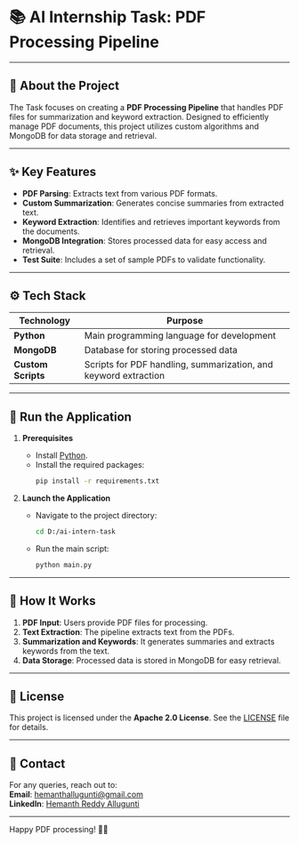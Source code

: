 # 📚 **AI Internship Task: PDF Processing Pipeline**  

---

## 🌟 **About the Project**  
The Task focuses on creating a **PDF Processing Pipeline** that handles PDF files for summarization and keyword extraction. Designed to efficiently manage PDF documents, this project utilizes custom algorithms and MongoDB for data storage and retrieval.

---

## ✨ **Key Features**  
- **PDF Parsing**: Extracts text from various PDF formats.  
- **Custom Summarization**: Generates concise summaries from extracted text.  
- **Keyword Extraction**: Identifies and retrieves important keywords from the documents.  
- **MongoDB Integration**: Stores processed data for easy access and retrieval.  
- **Test Suite**: Includes a set of sample PDFs to validate functionality.

---

## ⚙️ **Tech Stack**  
| **Technology**      | **Purpose**                               |  
|---------------------|-------------------------------------------|  
| **Python**          | Main programming language for development |  
| **MongoDB**         | Database for storing processed data       |  
| **Custom Scripts**   | Scripts for PDF handling, summarization, and keyword extraction |  

---

## 🚀 **Run the Application**  
1. **Prerequisites**  
   - Install [Python](https://www.python.org/downloads/).  
   - Install the required packages:  
     ```bash
     pip install -r requirements.txt
     ```

2. **Launch the Application**  
   - Navigate to the project directory:  
     ```bash
     cd D:/ai-intern-task
     ```
   - Run the main script:  
     ```bash
     python main.py
     ```

---

## 💬 **How It Works**  
1. **PDF Input**: Users provide PDF files for processing.  
2. **Text Extraction**: The pipeline extracts text from the PDFs.  
3. **Summarization and Keywords**: It generates summaries and extracts keywords from the text.  
4. **Data Storage**: Processed data is stored in MongoDB for easy retrieval.

---

## 📄 **License**  
This project is licensed under the **Apache 2.0 License**. See the [LICENSE](LICENSE) file for details.  

---

## 📧 **Contact**  
For any queries, reach out to:  
**Email**: hemanthallugunti@gmail.com  
**LinkedIn**: [Hemanth Reddy Allugunti](https://www.linkedin.com/in/hemanth-reddy-allugunti-883b36216/)  

---

Happy PDF processing! 📄✨
